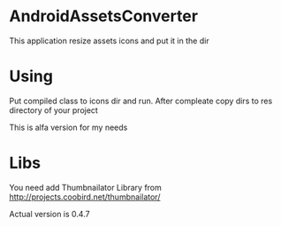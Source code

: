 AndroidAssetsConverter
======================

This application resize assets icons and put it in the dir

Using
======

Put compiled class to icons dir and run.
After compleate copy dirs to res directory of your project

This is alfa version for my needs

Libs
====

You need add Thumbnailator Library from http://projects.coobird.net/thumbnailator/

Actual version is 0.4.7
